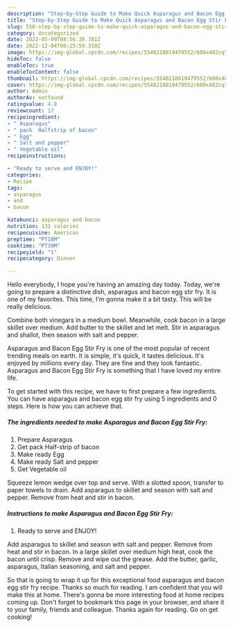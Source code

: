 ```yaml
---
description: "Step-by-Step Guide to Make Quick Asparagus and Bacon Egg Stir Fry"
title: "Step-by-Step Guide to Make Quick Asparagus and Bacon Egg Stir Fry"
slug: 550-step-by-step-guide-to-make-quick-asparagus-and-bacon-egg-stir-fry
category: Uncategorized
date: 2022-05-09T08:56:38.781Z
date: 2022-12-04T00:25:59.310Z
image: https://img-global.cpcdn.com/recipes/5548218019479552/680x482cq70/asparagus-and-bacon-egg-stir-fry-recipe-main-photo.jpg
hideToc: false
enableToc: true
enableTocContent: false
thumbnail: https://img-global.cpcdn.com/recipes/5548218019479552/680x482cq70/asparagus-and-bacon-egg-stir-fry-recipe-main-photo.jpg
cover: https://img-global.cpcdn.com/recipes/5548218019479552/680x482cq70/asparagus-and-bacon-egg-stir-fry-recipe-main-photo.jpg
author: Admin
authorAv: notfound
ratingvalue: 4.8
reviewcount: 17
recipeingredient:
- " Asparagus"
- " pack  Halfstrip of bacon"
- " Egg"
- " Salt and pepper"
- " Vegetable oil"
recipeinstructions:

- "Ready to serve and ENJOY!"
categories:
- Recipe
tags:
- asparagus
- and
- bacon

katakunci: asparagus and bacon 
nutrition: 131 calories
recipecuisine: American
preptime: "PT18M"
cooktime: "PT39M"
recipeyield: "1"
recipecategory: Dinner

---
```



Hello everybody, I hope you're having an amazing day today. Today, we're going to prepare a distinctive dish, asparagus and bacon egg stir fry. It is one of my favorites. This time, I'm gonna make it a bit tasty. This will be really delicious.

Combine both vinegars in a medium bowl. Meanwhile, cook bacon in a large skillet over medium. Add butter to the skillet and let melt. Stir in asparagus and shallot, then season with salt and pepper.

Asparagus and Bacon Egg Stir Fry is one of the most popular of recent trending meals on earth. It is simple, it's quick, it tastes delicious. It's enjoyed by millions every day. They are fine and they look fantastic. Asparagus and Bacon Egg Stir Fry is something that I have loved my entire life.


To get started with this recipe, we have to first prepare a few ingredients. You can have asparagus and bacon egg stir fry using 5 ingredients and 0 steps. Here is how you can achieve that.

<!--inarticleads1-->

##### The ingredients needed to make Asparagus and Bacon Egg Stir Fry:

1. Prepare  Asparagus
1. Get  pack  Half-strip of bacon
1. Make ready  Egg
1. Make ready  Salt and pepper
1. Get  Vegetable oil


Squeeze lemon wedge over top and serve. With a slotted spoon, transfer to paper towels to drain. Add asparagus to skillet and season with salt and pepper. Remove from heat and stir in bacon. 

<!--inarticleads2-->

##### Instructions to make Asparagus and Bacon Egg Stir Fry:


1. Ready to serve and ENJOY!

Add asparagus to skillet and season with salt and pepper. Remove from heat and stir in bacon. In a large skillet over medium high heat, cook the bacon until crisp. Remove and wipe out the grease. Add the butter, garlic, asparagus, Italian seasoning, and salt and pepper. 

So that is going to wrap it up for this exceptional food asparagus and bacon egg stir fry recipe. Thanks so much for reading. I am confident that you will make this at home. There's gonna be more interesting food at home recipes coming up. Don't forget to bookmark this page in your browser, and share it to your family, friends and colleague. Thanks again for reading. Go on get cooking!

